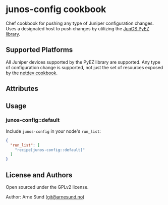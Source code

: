 # junos-config cookbook

Chef cookbook for pushing any type of Juniper configuration changes. Uses a designated host to push changes by utilizing the [JunOS PyEZ library](https://techwiki.juniper.net/Automation_Scripting/010_Getting_Started_and_Reference/Junos_PyEZ).

## Supported Platforms

All Juniper devices supported by the PyEZ library are supported. Any type of configuration change is supported, not just the set of resources exposed by the [netdev cookbook](https://github.com/opscode-cookbooks/netdev).

## Attributes

## Usage

### junos-config::default

Include `junos-config` in your node's `run_list`:

```json
{
  "run_list": [
    "recipe[junos-config::default]"
  ]
}
```

## License and Authors

Open sourced under the GPLv2 license.

Author: Arne Sund (git@arnesund.no)
